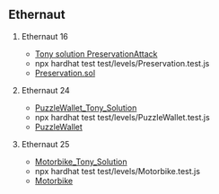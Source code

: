 ## Ethernaut

1. Ethernaut 16
    * [Tony solution PreservationAttack](https://github.com/sodexx7/security_related/blob/e5fc8e505979d7c885cb68c801598ed80f72ccbd/ethernaut/contracts/contracts/attacks/MySolution/PreservationAttack.sol#L8)
    * npx hardhat test test/levels/Preservation.test.js
    * [Preservation.sol](https://github.com/sodexx7/security_related/blob/e5fc8e505979d7c885cb68c801598ed80f72ccbd/ethernaut/contracts/contracts/levels/Preservation.sol#L4)

2. Ethernaut 24
    * [PuzzleWallet_Tony_Solution](https://github.com/sodexx7/security_related/blob/main/ethernaut/contracts/contracts/attacks/MySolution/PuzzleWallet_Tony_Solution.md#steps)
    * npx hardhat test test/levels/PuzzleWallet.test.js
    * [PuzzleWallet](https://github.com/sodexx7/security_related/blob/main/ethernaut/contracts/contracts/levels/PuzzleWallet.sol)

3. Ethernaut 25
    * [Motorbike_Tony_Solution](https://github.com/sodexx7/security_related/blob/main/ethernaut/contracts/contracts/attacks/MySolution/Motorbike_Tony_Solution.md)
    * npx hardhat test test/levels/Motorbike.test.js
    * [Motorbike](https://github.com/sodexx7/security_related/blob/main/ethernaut/contracts/contracts/levels/Motorbike.sol)